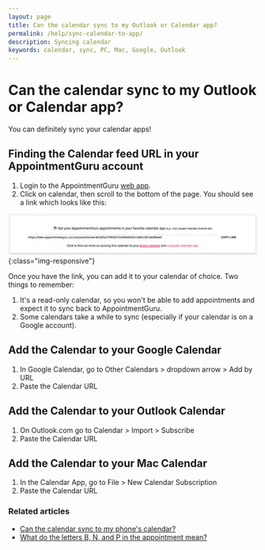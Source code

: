 ```yaml
---
layout: page
title: Can the calendar sync to my Outlook or Calendar app?
permalink: /help/sync-calendar-to-app/
description: Syncing calendar
keywords: calendar, sync, PC, Mac, Google, Outlook
---
```


# Can the calendar sync to my Outlook or Calendar app?

You can definitely sync your calendar apps!

## Finding the Calendar feed URL in your AppointmentGuru account

1. Login to the AppointmentGuru [web app](https://app.appointmentguru.co).
2. Click on calendar, then scroll to the bottom of the page. You should see a link which looks like this:

![Calendar-subscribe-link](/help/images/calendar/calendar-subscribe-link.png){:class="img-responsive"}

Once you have the link, you can add it to your calendar of choice. Two things to remember:

1. It's a read-only calendar, so you won't be able to add appointments and expect it to sync back to AppointmentGuru.
2. Some calendars take a while to sync (especially if your calendar is on a Google account).

## Add the Calendar to your Google Calendar

1. In Google Calendar, go to Other Calendars > dropdown arrow > Add by URL
2. Paste the Calendar URL

## Add the Calendar to your Outlook Calendar

1. On Outlook.com go to Calendar > Import > Subscribe
2. Paste the Calendar URL

## Add the Calendar to your Mac Calendar

1. In the Calendar App, go to File > New Calendar Subscription
2. Paste the Calendar URL

### Related articles

* [Can the calendar sync to my phone's calendar?](/help/sync-calendar-to-phone)
* [What do the letters B, N, and P in the appointment mean?](/help/appointment-status)
